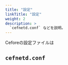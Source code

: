 ```yaml
---
title: "設定"
linkTitle: "設定"
weight: 2
description: >
  `cefnetd.conf` などを説明。
---
```


Ceforeの設定ファイルは

## `cefnetd.conf`

